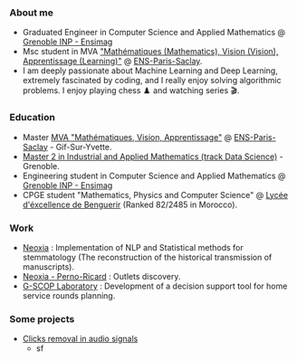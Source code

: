 ### About me

- Graduated Engineer in Computer Science and Applied Mathematics @ [Grenoble INP - Ensimag](https://ensimag.grenoble-inp.fr/)
- Msc student in MVA ["Mathématiques (Mathematics), Vision (Vision), Apprentissage (Learning)"](https://www.master-mva.com/) @ [ENS-Paris-Saclay](https://ens-paris-saclay.fr/).
- I am deeply passionate about Machine Learning and Deep Learning, extremely fascinated by coding, and I really enjoy solving algorithmic problems. I enjoy playing chess :chess_pawn: and watching series :clapper:.

### Education

- Master [MVA "Mathématiques, Vision, Apprentissage"](https://www.master-mva.com/) @ [ENS-Paris-Saclay](https://ens-paris-saclay.fr/) - Gif-Sur-Yvette.
- [Master 2 in Industrial and Applied Mathematics (track Data Science)](https://msiam.imag.fr/courses/#data_science) - Grenoble.
- Engineering student in Computer Science and Applied Mathematics @ [Grenoble INP - Ensimag](https://ensimag.grenoble-inp.fr/)
- CPGE student "Mathematics, Physics and Computer Science" @ [Lycée d'éxcellence de Benguerir](https://www.lydex.ma/fr/cpge-0) (Ranked 82/2485 in Morocco).

### Work

- [Neoxia](https://neoxia.com/fr/activities) : Implementation of NLP and Statistical methods for stemmatology (The reconstruction of the
historical transmission of manuscripts).
- [Neoxia - Perno-Ricard](https://neoxia.com/fr/activities) : Outlets discovery.
- [G-SCOP Laboratory](https://g-scop.grenoble-inp.fr/) : Development of a decision support tool for home service rounds planning.

### Some projects

- [Clicks removal in audio signals](https://github.com/YoussefDaoud99/clicks_removal_with_deep_learning)
  - sf





 



<!--
**YoussefDaoud99/YoussefDaoud99** is a ✨ _special_ ✨ repository because its `README.md` (this file) appears on your GitHub profile.

Here are some ideas to get you started:

- 🔭 I’m currently working on ...
- 🌱 I’m currently learning ...
- 👯 I’m looking to collaborate on ...
- 🤔 I’m looking for help with ...
- 💬 Ask me about ...
- 📫 How to reach me: ...
- 😄 Pronouns: ...
- ⚡ Fun fact: ...
-->

